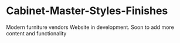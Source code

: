 # Cabinet-Master-Styles-Finishes
Modern furniture vendors
Website in development. Soon to add more content and functionality 
